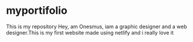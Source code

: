 # myportifolio
This is my repository
Hey, am Onesmus, iam a graphic designer and a web designer.This is my first website made using netlify and i really love it
